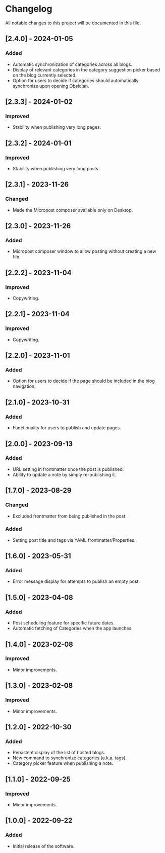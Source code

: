 # Changelog

All notable changes to this project will be documented in this file.

## [2.4.0] - 2024-01-05
### Added
- Automatic synchronization of categories across all blogs.
- Display of relevant categories in the category suggestion picker based on the blog currently selected.
- Option for users to decide if categories should automatically synchronize upon opening Obsidian.

## [2.3.3] - 2024-01-02
### Improved
- Stability when publishing very long pages.

## [2.3.2] - 2024-01-01
### Improved
- Stability when publishing very long posts.

## [2.3.1] - 2023-11-26
### Changed
- Made the Micropost composer available only on Desktop.

## [2.3.0] - 2023-11-26
### Added
- Micropost composer window to allow posting without creating a new file.

## [2.2.2] - 2023-11-04
### Improved
- Copywriting.

## [2.2.1] - 2023-11-04
### Improved
- Copywriting.

## [2.2.0] - 2023-11-01
### Added
- Option for users to decide if the page should be included in the blog navigation.

## [2.1.0] - 2023-10-31
### Added
- Functionality for users to publish and update pages.

## [2.0.0] - 2023-09-13
### Added
- URL setting in frontmatter once the post is published.
- Ability to update a note by simply re-publishing it.

## [1.7.0] - 2023-08-29
### Changed
- Excluded frontmatter from being published in the post.
### Added
- Setting post title and tags via YAML frontmatter/Properties.

## [1.6.0] - 2023-05-31
### Added
- Error message display for attempts to publish an empty post.

## [1.5.0] - 2023-04-08
### Added
- Post scheduling feature for specific future dates.
- Automatic fetching of Categories when the app launches.

## [1.4.0] - 2023-02-08
### Improved
- Minor improvements.

## [1.3.0] - 2023-02-08
### Improved
- Minor improvements.

## [1.2.0] - 2022-10-30
### Added
- Persistent display of the list of hosted blogs.
- New command to synchronize categories (a.k.a. tags).
- Category picker feature when publishing a note.

## [1.1.0] - 2022-09-25
### Improved
- Minor improvements.

## [1.0.0] - 2022-09-22
### Added
- Initial release of the software.
